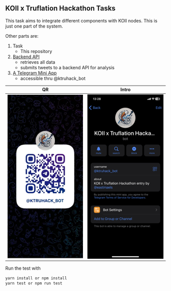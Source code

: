 ## KOII x Truflation Hackathon Tasks

This task aims to integrate different components with KOII nodes. 
This is just one part of the system.

Other parts are:
1. Task
    - This repository 
2. [Backend API](https://github.com/blurtopian/truhack_api)
    - retrieves all data 
    - submits tweets to a backend API for analysis
3. [A Telegram Mini App](https://github.com/blurtopian/truhack_tgapp)
    - accessible thru @ktruhack_bot

| QR | Intro |
| -- | -- |
| ![alt text](image.png) | ![alt text](image-1.png) |

Run the test with 
```
yarn install or npm install
yarn test or npm run test
```